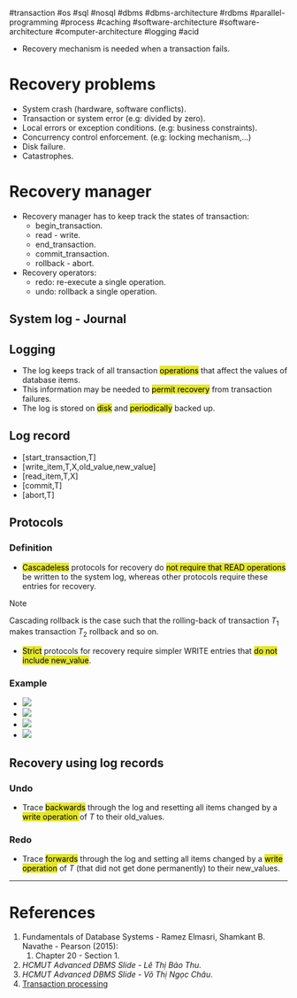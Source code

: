 #transaction #os #sql #nosql #dbms #dbms-architecture #rdbms #parallel-programming #process #caching #software-architecture #software-architecture #computer-architecture  #logging #acid 

- Recovery mechanism is needed when a transaction fails.
# Recovery problems
- System crash (hardware, software conflicts).
- Transaction or system error (e.g: divided by zero).
- Local errors or exception conditions. (e.g: business constraints).
- Concurrency control enforcement. (e.g: locking mechanism,...)
- Disk failure.
- Catastrophes.
# Recovery manager
- Recovery manager has to keep track the states of transaction:
	- begin_transaction.
	- read - write.
	- end_transaction.
	- commit_transaction.
	- rollback - abort.
- Recovery operators:
	- redo: re-execute a single operation.
	- undo: rollback a single operation.
## System log - Journal
## Logging
- The log keeps track of all transaction <mark style="background: #e4e62d;">operations</mark> that affect the values of database items.
- This information may be needed to <mark style="background: #e4e62d;">permit recovery</mark> from transaction failures.
- The log is stored on <mark style="background: #e4e62d;">disk</mark> and <mark style="background: #e4e62d;">periodically</mark> backed up.
## Log record
- \[start_transaction,T\]
- \[write_item,T,X,old_value,new_value\]
- \[read_item,T,X\]
- \[commit,T\]
- \[abort,T\]
## Protocols
### Definition
- <mark style="background: #e4e62d;">Cascadeless</mark> protocols for recovery do <mark style="background: #e4e62d;">not require that READ operations</mark> be written to the system log, whereas other protocols require these entries for recovery. 
> [!Note]
> Cascading rollback is the case such that the rolling-back of transaction $T_1$ makes transaction $T_2$ rollback and so on.

- <mark style="background: #e4e62d;">Strict</mark> protocols for recovery require simpler WRITE entries that <mark style="background: #e4e62d;">do not include new_value</mark>.
### Example
- ![](Pasted%20image%2020241208150326.png)
- ![](Pasted%20image%2020241208150422.png)
- ![](Pasted%20image%2020241208150451.png)
- ![](Pasted%20image%2020241208150503.png)

## Recovery using log records
### Undo
- Trace <mark style="background: #e4e62d;">backwards</mark> through the log and resetting all items changed by a <mark style="background: #e4e62d;">write operation </mark>of $T$ to their old_values.
### Redo
- Trace <mark style="background: #e4e62d;">forwards</mark> through the log and setting all items changed by a <mark style="background: #e4e62d;">write operation</mark> of $T$ (that did not get done permanently) to their new_values.

---
# References
1. Fundamentals of Database Systems - Ramez Elmasri, Shamkant B. Navathe - Pearson (2015):
	1. Chapter 20 - Section 1.
2. *HCMUT Advanced DBMS Slide - Lê Thị Bảo Thu.*
3. *HCMUT Advanced DBMS Slide - Võ Thị Ngọc Châu*.
4. [Transaction processing](Transaction%20processing.md) 

